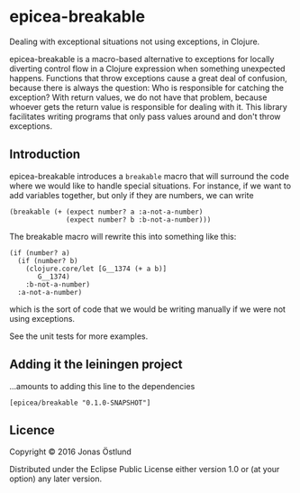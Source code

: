 # epicea-breakable
Dealing with exceptional situations not using exceptions, in Clojure.

epicea-breakable is a macro-based alternative to exceptions for locally diverting control flow in a Clojure expression when something unexpected happens. Functions that throw exceptions cause a great deal of confusion, because there is always the question: Who is responsible for catching the exception? With return values, we do not have that problem, because whoever gets the return value is responsible for dealing with it. This library facilitates writing programs that only pass values around and don't throw exceptions.

## Introduction
epicea-breakable introduces a ```breakable``` macro that will surround the code where we would like to handle special situations. For instance, if we want to add variables together, but only if they are numbers, we can write
```
(breakable (+ (expect number? a :a-not-a-number)
              (expect number? b :b-not-a-number)))
```
The breakable macro will rewrite this into something like this:
```
(if (number? a) 
  (if (number? b) 
    (clojure.core/let [G__1374 (+ a b)] 
       G__1374) 
    :b-not-a-number) 
  :a-not-a-number)
```
which is the sort of code that we would be writing manually if we were not using exceptions.

See the unit tests for more examples.

## Adding it the leiningen project
...amounts to adding this line to the dependencies
```
[epicea/breakable "0.1.0-SNAPSHOT"]
```

## Licence

Copyright © 2016 Jonas Östlund

Distributed under the Eclipse Public License either version 1.0 or (at
your option) any later version.